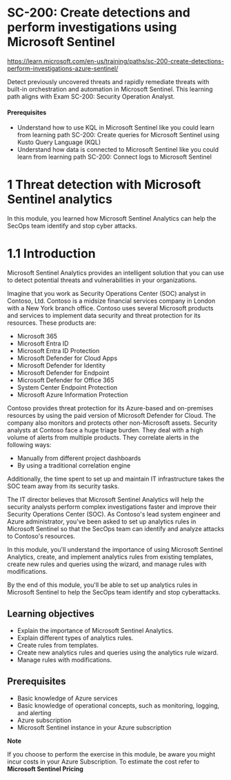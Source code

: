
# SC-200: Create detections and perform investigations using Microsoft Sentinel
https://learn.microsoft.com/en-us/training/paths/sc-200-create-detections-perform-investigations-azure-sentinel/

Detect previously uncovered threats and rapidly remediate threats with built-in orchestration and automation in Microsoft Sentinel. This learning path aligns with Exam SC-200: Security Operation Analyst.

#### Prerequisites

- Understand how to use KQL in Microsoft Sentinel like you could learn from learning path SC-200: Create queries for Microsoft Sentinel using Kusto Query Language (KQL)
- Understand how data is connected to Microsoft Sentinel like you could learn from learning path SC-200: Connect logs to Microsoft Sentinel



# 1 Threat detection with Microsoft Sentinel analytics

In this module, you learned how Microsoft Sentinel Analytics can help the SecOps team identify and stop cyber attacks.

# 1.1 Introduction

Microsoft Sentinel Analytics provides an intelligent solution that you can use to detect potential threats and vulnerabilities in your organizations.

Imagine that you work as Security Operations Center (SOC) analyst in Contoso, Ltd. Contoso is a midsize financial services company in London with a New York branch office. Contoso uses several Microsoft products and services to implement data security and threat protection for its resources. These products are:

* Microsoft 365
* Microsoft Entra ID
* Microsoft Entra ID Protection
* Microsoft Defender for Cloud Apps
* Microsoft Defender for Identity
* Microsoft Defender for Endpoint
* Microsoft Defender for Office 365
* System Center Endpoint Protection
* Microsoft Azure Information Protection

Contoso provides threat protection for its Azure-based and on-premises resources by using the paid version of Microsoft Defender for Cloud. The company also monitors and protects other non-Microsoft assets. Security analysts at Contoso face a huge triage burden. They deal with a high volume of alerts from multiple products. They correlate alerts in the following ways:

* Manually from different project dashboards
* By using a traditional correlation engine

Additionally, the time spent to set up and maintain IT infrastructure takes the SOC team away from its security tasks.

The IT director believes that Microsoft Sentinel Analytics will help the security analysts perform complex investigations faster and improve their Security Operations Center (SOC). As Contoso's lead system engineer and Azure administrator, you've been asked to set up analytics rules in Microsoft Sentinel so that the SecOps team can identify and analyze attacks to Contoso's resources.

In this module, you'll understand the importance of using Microsoft Sentinel Analytics, create, and implement analytics rules from existing templates, create new rules and queries using the wizard, and manage rules with modifications.

By the end of this module, you'll be able to set up analytics rules in Microsoft Sentinel to help the SecOps team identify and stop cyberattacks.

## Learning objectives

* Explain the importance of Microsoft Sentinel Analytics.
* Explain different types of analytics rules.
* Create rules from templates.
* Create new analytics rules and queries using the analytics rule wizard.
* Manage rules with modifications.

## Prerequisites

* Basic knowledge of Azure services
* Basic knowledge of operational concepts, such as monitoring, logging, and alerting
* Azure subscription
* Microsoft Sentinel instance in your Azure subscription

**Note**

If you choose to perform the exercise in this module, be aware you might incur costs in your Azure Subscription. To estimate the cost refer to **Microsoft Sentinel Pricing**
